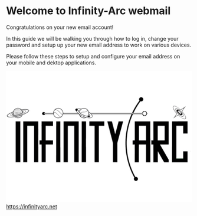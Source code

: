 # Welcome to Infinity-Arc webmail


Congratulations on your new email account!

In this guide we will be walking you through how to log in, change your password and setup up your new email address to work on various devices.

Please follow these steps to setup and configure your email address on your mobile and dektop applications.

![image.png](/.attachments/image-d37b6191-c976-4e57-99c3-56b561a2e73e.png)https://infinityarc.net
